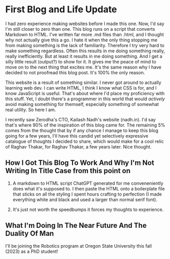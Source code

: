 # First Blog and Life Update

I had zero experience making websites before I made this one. Now, I'd say I'm still closer to zero than one. This blog runs on a script that converts Markdown to HTML. I've written far more .md files than .html, and I thought why not actually give this a go. I hate it when the only thing stopping me from making something is the lack of familiarity. Therefore I try very hard to make something regardless. Often this results in me doing something really, really inefficiently. But at least it results in me doing something. And I get a silly little result (output?) to show for it. It gives me the peace of mind to move on to the next thing that excites me. It's the same reason why I have decided to not proofread this blog post. It's 100% the only reason.

This website is a result of something similar. I never got around to actually learning web dev. I can write HTML, I think I know what CSS is for, and I know JavaScript is useful. That's about where I'd place my proficiency with this stuff. Yet, I doubt there's a programmer in this world that would *actively* avoid making something for themself, especially something of somewhat real utility. So here I am.

I recently saw Zerodha's CTO, Kailash Nadh's website (nadh.in). I'd say that's where 90% of the inspiration of this blog came for. The remaining 5% comes from the thought that by if any chance I manage to keep this blog going for a few years, I'll have this candid yet selectively expressive catalogue of thoughts I decided to share, which would make for a cool relic of Raghav Thakar, for Raghav Thakar, a few years later. Nice thought.

## How I Got This Blog To Work And Why I'm Not Writing In Title Case from this point on

1. A markdown to HTML script ChatGPT generated for me conveneniently does what it's supposed to. I then paste the HTML onto a boilerplate file that sticks on all the styling I spent hours crafting to perfection (I made everything white and black and used a larger than normal serif font).

2. It's just not worth the speedbumps it forces my thoughts to experience.

## What I'm Doing In The Near Future And The Duality Of Man

I'll be joining the Robotics program at Oregon State University this fall (2023) as a PhD student!